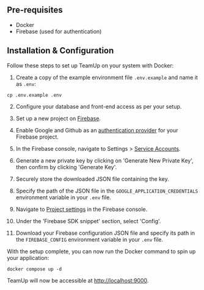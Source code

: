 ## Pre-requisites

- Docker
- Firebase (used for authentication)

## Installation & Configuration

Follow these steps to set up TeamUp on your system with Docker:

1. Create a copy of the example environment file `.env.example` and name it as `.env`:

```console
cp .env.example .env
```

2. Configure your database and front-end access as per your setup.

3. Set up a new project on [Firebase](https://firebase.google.com/).

4. Enable Google and Github as an [authentication provider](https://firebase.google.com/docs/auth) for your Firebase project.

5. In the Firebase console, navigate to Settings > [Service Accounts](https://console.firebase.google.com/project/_/settings/serviceaccounts/adminsdk).

6. Generate a new private key by clicking on 'Generate New Private Key', then confirm by clicking 'Generate Key'.

7. Securely store the downloaded JSON file containing the key.

8. Specify the path of the JSON file in the `GOOGLE_APPLICATION_CREDENTIALS` environment variable in your `.env` file.

9. Navigate to [Project settings](https://console.firebase.google.com/project/_/settings/general/) in the Firebase console.

10. Under the 'Firebase SDK snippet' section, select 'Config'.

11. Download your Firebase configuration JSON file and specify its path in the `FIREBASE_CONFIG` environment variable in your `.env` file.

With the setup complete, you can now run the Docker command to spin up your application:

```console
docker compose up -d
```

TeamUp will now be accessible at [http://localhost:9000](http://localhost:9000).

